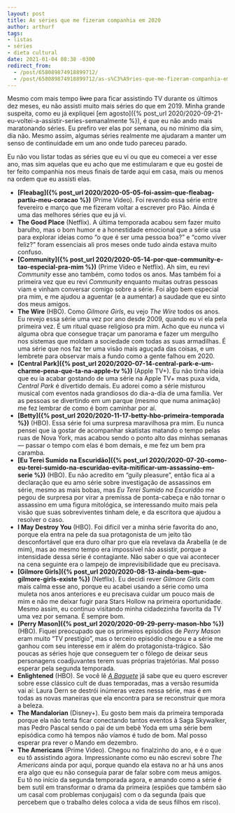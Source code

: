```yaml
---
layout: post
title: As séries que me fizeram companhia em 2020
author: arthurf
tags:
- listas
- séries
- dieta cultural
date: 2021-01-04 08:38 -0300
redirect_from:
  - /post/658089874918899712/
  - /post/658089874918899712/as-s%C3%A9ries-que-me-fizeram-companhia-em-2020
---
```

Mesmo com mais tempo ~~livre~~ para ficar assistindo TV durante os últimos dez meses, eu não assisti muito mais séries do que em 2019. Minha grande suspeita, como eu já expliquei [em agosto]({% post_url 2020/2020-09-21-eu-voltei-a-assistir-series-semanalmente %}), é que eu não ando mais maratonando séries. Eu prefiro ver elas por semana, ou no mínimo dia sim, dia não. Mesmo assim, algumas séries realmente me ajudaram a manter um senso de continuidade em um ano onde tudo pareceu parado.

Eu não vou listar todas as séries que eu vi ou que eu comecei a ver esse ano, mas sim aquelas que eu acho que me estimularam e que eu gostei de ter feito companhia nos meus finais de tarde aqui em casa, mais ou menos na ordem que eu assisti elas.

- **[Fleabag]({% post_url 2020/2020-05-05-foi-assim-que-fleabag-partiu-meu-coracao %})** (Prime Video). Foi revendo essa série entre fevereiro e março que me fizeram voltar a escrever pro Pão. Ainda é uma das melhores séries que eu já vi.
- **The Good Place** (Netflix). A última temporada acabou sem fazer muito barulho, mas o bom humor e a honestidade emocional que a série usa para explorar ideias como “o que é ser uma pessoa boa?” e “como viver feliz?” foram essenciais ali pros meses onde tudo ainda estava muito confuso.
- **[Community]({% post_url 2020/2020-05-14-por-que-community-e-tao-especial-pra-mim %})** (Prime Video e Netflix). Ah sim, eu revi *Community* esse ano também, como todos os anos. Mas também foi a primeira vez que eu revi *Community* enquanto muitas outras pessoas viam e vinham conversar comigo sobre a série. Foi algo bem especial pra mim, e me ajudou a aguentar (e a aumentar) a saudade que eu sinto dos meus amigos.
- **The Wire** (HBO). Como *Gilmore Girls*, eu vejo *The Wire* todos os anos. Eu revejo essa série uma vez por ano desde 2009, quando eu vi ela pela primeira vez. É um ritual quase religioso pra mim. Acho que eu nunca vi alguma obra que consegue traçar um panorama e fazer um mergulho nos sistemas que moldam a sociedade com todas as suas armadilhas. É uma série que nos faz ter uma visão mais aguçada das coisas, e um lembrete para observar mais a fundo como a gente falhou em 2020.
- **[Central Park]({% post_url 2020/2020-07-14-central-park-e-um-charme-pena-que-ta-na-apple-tv %})** (Apple TV+). Eu não tinha ideia que eu ia acabar gostando de uma série na Apple TV+ mas puxa vida, *Central Park* é divertido demais. Eu adorei como a série misturou musical com eventos nada grandiosos do dia-a-dia de uma família. Ver as pessoas se divertindo em um parque (mesmo que numa animação) me fez lembrar de como é bom caminhar por aí.
- **[Betty]({% post_url 2020/2020-11-17-betty-hbo-primeira-temporada %})** (HBO). Essa série foi uma surpresa maravilhosa pra mim. Eu nunca pensei que ia gostar de acompanhar skatistas matando o tempo pelas ruas de Nova York, mas acabou sendo o ponto alto das minhas semanas — passar o tempo com elas é bom demais, e me fez um bem pra caramba.
- **[Eu Terei Sumido na Escuridão]({% post_url 2020/2020-07-20-como-eu-terei-sumido-na-escuridao-evita-mitificar-um-assassino-em-serie %})** (HBO). Eu não acredito em “guily pleasure”, então fica aí a declaração que eu amo série sobre investigação de assassinos em série, mesmo as mais bobas, mas *Eu Terei Sumido na Escuridão* me pegou de surpresa por virar a premissa de ponta-cabeça e não tornar o assassino em uma figura mitológica, se interessando muito mais pela visão que suas sobreviventes tinham dele, e da escritora que ajudou a resolver o caso.
- **I May Destroy You** (HBO). Foi difícil ver a minha série favorita do ano, porque ela entra na pele da sua protagonista de um jeito tão desconfortável que era duro olhar pro que ela revelava da Arabella (e de mim), mas ao mesmo tempo era impossível não assistir, porque a intensidade dessa série é contagiante. Não saber o que vai acontecer na cena seguinte era o lampejo de imprevisibilidade que eu precisava.
- **[Gilmore Girls]({% post_url 2020/2020-08-13-ainda-bem-que-gilmore-girls-existe %})** (Netflix). Eu decidi rever *Gilmore Girls* com mais calma esse ano, porque eu acabei usando a série como uma muleta nos anos anteriores e eu precisava cuidar um pouco mais de mim e não me deixar fugir para Stars Hollow na primeira oportunidade. Mesmo assim, eu continuo visitando minha cidadezinha favorita da TV uma vez por semana. É sempre bom.
- **[Perry Mason]({% post_url 2020/2020-09-29-perry-mason-hbo %})** (HBO). Fiquei preocupado que os primeiros episódios de *Perry Mason* eram muito “TV prestígio”, mas o terceiro episódio chegou e a série me ganhou com seu interesse em ir além do protagonista-trágico. São poucas as séries hoje que conseguem ter o fôlego de deixar seus personagens coadjuvantes terem suas próprias trajetórias. Mal posso esperar pela segunda temporada.
- **Enlightened** (HBO). Se você lê [*A Baguete*](https://tinyletter.com/paomortadela) já sabe que eu quero escrever sobre esse clássico cult de duas temporadas, mas a versão resumida vai aí: Laura Dern se destrói inúmeras vezes nessa série, mas é em todas as novas maneiras que ela encontra para se reconstruir que mora a beleza.
- **The Mandalorian** (Disney+). Eu gosto bem mais da primeira temporada porque ela não tenta ficar conectando tantos eventos à Saga Skywalker, mas Pedro Pascal sendo o pai de um bebê Yoda em uma série bem episódica como há tempos não víamos é tudo de bom. Mal posso esperar pra rever o Mando em dezembro.
- **The Americans** (Prime Video). Chegou no finalzinho do ano, e é o que eu tô assistindo agora. Impressionante como eu não escrevi sobre *The Americans* ainda por aqui, porque quando ela estava no ar há uns anos era algo que eu não conseguia parar de falar sobre com meus amigos. Eu tô no início da segunda temporada agora, e amando como a série é bem sutil em transformar o drama da primeira (espiões que também são um casal com problemas conjugais) com o da segunda (pais que percebem que o trabalho deles coloca a vida de seus filhos em risco).
